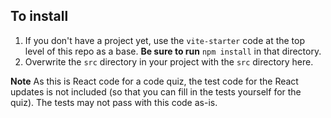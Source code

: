 ## To install

1. If you don't have a project yet, use the `vite-starter` code at the top level of this repo as a base. **Be sure to run** `npm install` in that directory.
1. Overwrite the `src` directory in your project with the `src` directory here.

**Note** As this is React code for a code quiz, the test code for the React updates is not included (so that you can fill in the tests yourself for the quiz). The tests may not pass with this code as-is.
